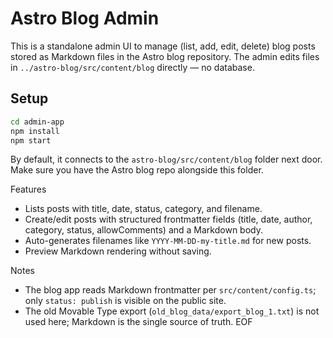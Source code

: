 # Astro Blog Admin

This is a standalone admin UI to manage (list, add, edit, delete) blog posts stored as Markdown files in the Astro blog repository. The admin edits files in `../astro-blog/src/content/blog` directly — no database.

## Setup

```bash
cd admin-app
npm install
npm start
```

By default, it connects to the `astro-blog/src/content/blog` folder next door. Make sure you have the Astro blog repo alongside this folder.

Features
- Lists posts with title, date, status, category, and filename.
- Create/edit posts with structured frontmatter fields (title, date, author, category, status, allowComments) and a Markdown body.
- Auto-generates filenames like `YYYY-MM-DD-my-title.md` for new posts.
- Preview Markdown rendering without saving.

Notes
- The blog app reads Markdown frontmatter per `src/content/config.ts`; only `status: publish` is visible on the public site.
- The old Movable Type export (`old_blog_data/export_blog_1.txt`) is not used here; Markdown is the single source of truth.
EOF

